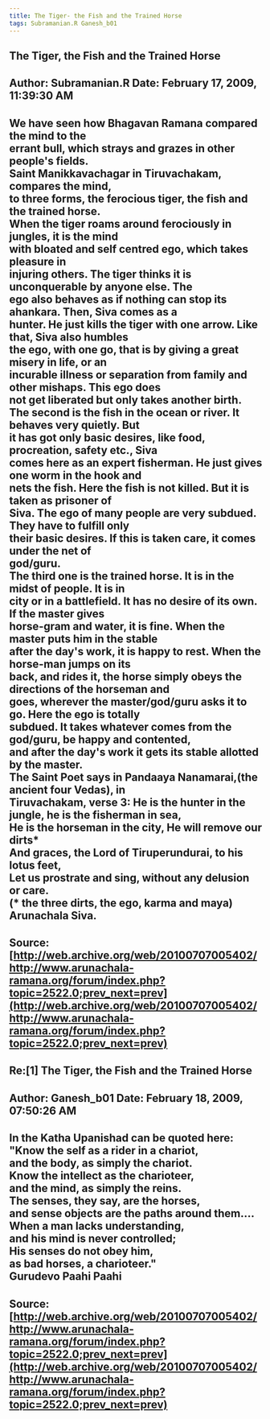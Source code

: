 ```yaml
--- 
title: The Tiger- the Fish and the Trained Horse   
tags: Subramanian.R Ganesh_b01  
---  
```

## The Tiger, the Fish and the Trained Horse  
Author: Subramanian.R       Date: February 17, 2009, 11:39:30 AM  
---  
We have seen how Bhagavan Ramana compared the mind to the   
errant bull, which strays and grazes in other people's fields.   
Saint Manikkavachagar in Tiruvachakam, compares the mind,   
to three forms, the ferocious tiger, the fish and the trained horse.   
When the tiger roams around ferociously in jungles, it is the mind   
with bloated and self centred ego, which takes pleasure in   
injuring others. The tiger thinks it is unconquerable by anyone else. The  
ego also behaves as if nothing can stop its ahankara. Then, Siva comes as a  
hunter. He just kills the tiger with one arrow. Like that, Siva also humbles  
the ego, with one go, that is by giving a great misery in life, or an  
incurable illness or separation from family and other mishaps. This ego does  
not get liberated but only takes another birth.   
The second is the fish in the ocean or river. It behaves very quietly. But  
it has got only basic desires, like food, procreation, safety etc., Siva  
comes here as an expert fisherman. He just gives one worm in the hook and  
nets the fish. Here the fish is not killed. But it is taken as prisoner of  
Siva. The ego of many people are very subdued. They have to fulfill only  
their basic desires. If this is taken care, it comes under the net of  
god/guru.   
The third one is the trained horse. It is in the midst of people. It is in  
city or in a battlefield. It has no desire of its own. If the master gives  
horse-gram and water, it is fine. When the master puts him in the stable  
after the day's work, it is happy to rest. When the horse-man jumps on its  
back, and rides it, the horse simply obeys the directions of the horseman and  
goes, wherever the master/god/guru asks it to go. Here the ego is totally  
subdued. It takes whatever comes from the god/guru, be happy and contented,  
and after the day's work it gets its stable allotted by the master.   
The Saint Poet says in Pandaaya Nanamarai,(the ancient four Vedas), in  
Tiruvachakam, verse 3: He is the hunter in the jungle, he is the fisherman in sea,   
He is the horseman in the city, He will remove our dirts*   
And graces, the Lord of Tiruperundurai, to his lotus feet,   
Let us prostrate and sing, without any delusion or care.   
(* the three dirts, the ego, karma and maya)   
Arunachala Siva.
 ---  
Source:[http://web.archive.org/web/20100707005402/http://www.arunachala-ramana.org/forum/index.php?topic=2522.0;prev_next=prev](http://web.archive.org/web/20100707005402/http://www.arunachala-ramana.org/forum/index.php?topic=2522.0;prev_next=prev)   
---  

## Re:[1] The Tiger, the Fish and the Trained Horse  
Author: Ganesh_b01          Date: February 18, 2009, 07:50:26 AM  
---  
In the Katha Upanishad can be quoted here: "Know the self as a rider in a chariot,   
and the body, as simply the chariot.   
Know the intellect as the charioteer,   
and the mind, as simply the reins.   
The senses, they say, are the horses,   
and sense objects are the paths around them....   
When a man lacks understanding,   
and his mind is never controlled;   
His senses do not obey him,   
as bad horses, a charioteer."   
Gurudevo Paahi Paahi
 ---  
Source:[http://web.archive.org/web/20100707005402/http://www.arunachala-ramana.org/forum/index.php?topic=2522.0;prev_next=prev](http://web.archive.org/web/20100707005402/http://www.arunachala-ramana.org/forum/index.php?topic=2522.0;prev_next=prev)   
---  

